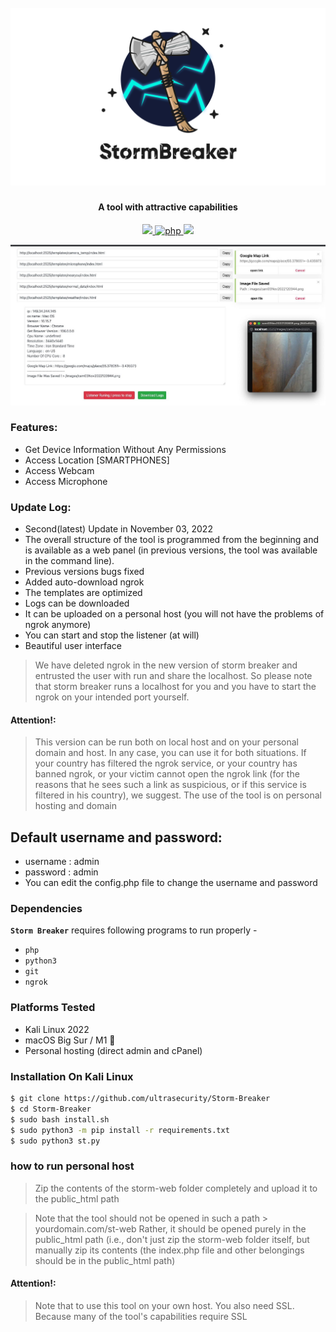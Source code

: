 <h1 align="center">
  <br>
  <a href="https://github.com/ultrasecurity/Storm-Breaker"><img src=".imgs/1demo.png" alt="StormBreaker"></a>

</h1>

<h4 align="center">A tool with attractive capabilities</h4>

<p align="center">

  <a href="http://python.org">
    <img src="https://img.shields.io/badge/python-v3-blue">
  </a>
  <a href="https://php.net">
    <img src="https://img.shields.io/badge/php-7.4.4-green"
         alt="php">
  </a>

  <a href="https://en.wikipedia.org/wiki/Linux">
    <img src="https://img.shields.io/badge/Platform-Linux-red">
  </a>

</p>

![demo](.imgs/screen1.jpeg)

### Features:

- Get Device Information Without Any Permissions
- Access Location [SMARTPHONES]
- Access Webcam
- Access Microphone



### Update Log:
- Second(latest) Update in  November 03, 2022
- The overall structure of the tool is programmed from the beginning and is available as a web panel (in previous versions, the tool was available in the command line).
- Previous versions bugs fixed
- Added auto-download ngrok
- The templates are optimized
- Logs can be downloaded
- It can be uploaded on a personal host (you will not have the problems of ngrok anymore)
- You can start and stop the listener (at will)
- Beautiful user interface


> We have deleted ngrok in the new version of storm breaker and entrusted the user with run and share the localhost. So please note that storm breaker runs a localhost for you and you have to start the ngrok on your intended port yourself.

#### Attention!:
> This version can be run both on local host and on your personal domain and host. In any case, you can use it for both situations. If your country has filtered the ngrok service, or your country has banned ngrok, or your victim cannot open the ngrok link (for the reasons that he sees such a link as suspicious, or if this service is filtered in his country), we suggest. The use of the tool is on personal hosting and domain

## Default username and password:
- username : admin
- password : admin
- You can edit the config.php file to change the username and password

### Dependencies

**`Storm Breaker`** requires following programs to run properly - 
- `php`
- `python3`
- `git`
- `ngrok`

<!-- ![demo](.imgs/Work3.gif) -->

### Platforms Tested

- Kali Linux 2022 
- macOS Big Sur / M1 
- Personal hosting (direct admin and cPanel) 

### Installation On Kali Linux 


```bash
$ git clone https://github.com/ultrasecurity/Storm-Breaker
$ cd Storm-Breaker
$ sudo bash install.sh
$ sudo python3 -m pip install -r requirements.txt
$ sudo python3 st.py
```

### how to run personal host

> Zip the contents of the storm-web folder completely and upload it to the public_html path 

> Note that the tool should not be opened in such a path > yourdomain.com/st-web
> Rather, it should be opened purely in the public_html path (i.e., don't just zip the storm-web folder itself, but manually zip its contents (the index.php file and other belongings should be in the public_html path)

#### Attention!:
>Note that to use this tool on your own host. You also need SSL. Because many of the tool's capabilities require SSL
</p>
